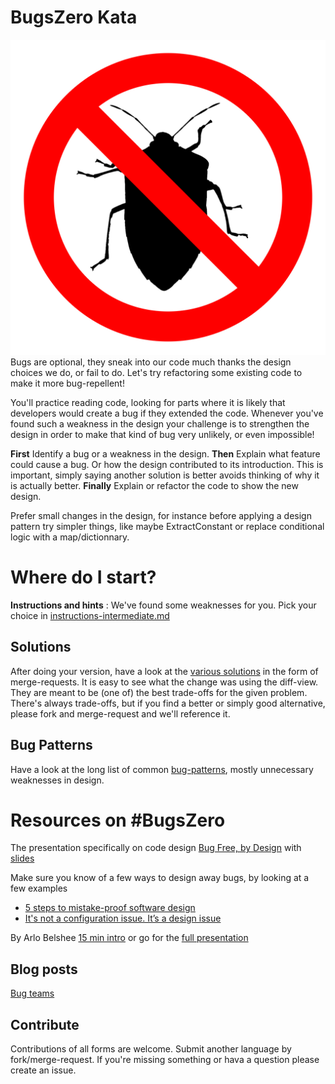 
# BugsZero Kata
![Image logo](./bugs-zero-image.jpg)
Bugs are optional, they sneak into our code much thanks the design choices we do, or fail to do. Let's 
try refactoring some existing code to make it more bug-repellent!

You'll practice reading code, looking for parts where it is likely that developers would create a bug if they extended the code. Whenever you've found such a weakness in the design your challenge is to strengthen the design in order to make that kind of bug very unlikely, or even impossible!

**First** Identify a bug or a weakness in the design. **Then** Explain what feature could cause a bug. Or how the design contributed to its introduction. This is important, simply saying another solution is better avoids thinking of why it is actually better.
**Finally** Explain or refactor the code to show the new design. 

Prefer small changes in the design, for instance before applying a design pattern try simpler things, like maybe ExtractConstant or replace conditional logic with a map/dictionnary.

# Where do I start?

**Instructions and hints**
: We've found some weaknesses for you. Pick your choice in [instructions-intermediate.md](https://github.com/martinsson/BugsZero-Kata/blob/master/instructions-intermediate.md)


## Solutions
After doing your version, have a look at the [various solutions](https://github.com/martinsson/BugsZero-Kata/blob/master/solutions.md) in the form of merge-requests. It is easy to see what the change was using the diff-view. They are meant to be (one of) the best trade-offs for the given problem. There's always trade-offs, but if you find a better or simply good alternative, please fork and merge-request and we'll reference it.

## Bug Patterns
Have a look at the long list of common [bug-patterns](https://github.com/martinsson/BugsZero-Kata/blob/master/bug-patterns.md), mostly unnecessary weaknesses in design.

# Resources on #BugsZero
The presentation specifically on code design [Bug Free, by Design](https://vimeo.com/275530228)
with [slides](http://www.changit.fr/bug-free-by-design/)

Make sure you know of a few ways to design away bugs, by looking at a few examples
* [5 steps to mistake-proof software design](http://mozaicworks.com/blog/5-steps-to-mistake-proof-software-design/)
* [It's not a configuration issue. It’s a design issue](http://martinsson-johan.blogspot.fr/2016/06/its-not-configuration-issue-its-design.html)


By Arlo Belshee
[15 min intro](https://www.youtube.com/watch?v=dUjie_IYFY8) or go for the
[full presentation](https://www.youtube.com/watch?v=gQR1NlkgLZU)

## Blog posts
[Bug teams](http://agileotter.blogspot.fr/2014/01/bug-teams-well-meaning-foolishness.html)

## Contribute
Contributions of all forms are welcome. Submit another language by fork/merge-request. If you're missing something or hava a question please create an issue.
